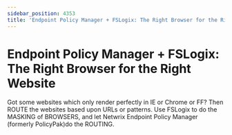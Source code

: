 ```yaml
---
sidebar_position: 4353
title: 'Endpoint Policy Manager + FSLogix: The Right Browser for the Right Website'
---
```


# Endpoint Policy Manager + FSLogix: The Right Browser for the Right Website

Got some websites which only render perfectly in IE or Chrome or FF? Then ROUTE the websites based upon URLs or patterns. Use FSLogix to do the MASKING of BROWSERS, and let Netwrix Endpoint Policy Manager (formerly PolicyPak)do the ROUTING.